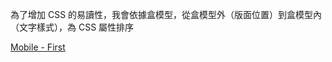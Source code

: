 為了增加 CSS 的易讀性，我會依據盒模型，從盒模型外（版面位置）到盒模型內（文字樣式），為 CSS 屬性排序

[Mobile - First](https://zellwk.com/blog/how-to-write-mobile-first-css/)
